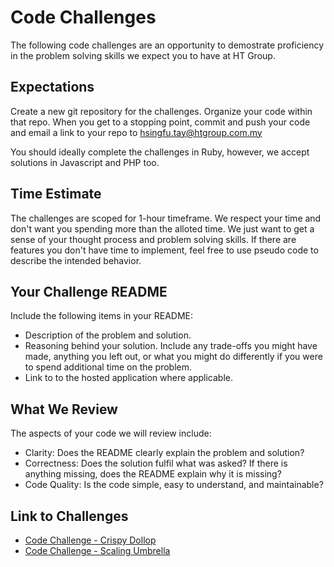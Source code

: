 # Code Challenges

The following code challenges are an opportunity to demostrate proficiency in the problem solving skills we expect you to have at HT Group.

## Expectations
Create a new git repository for the challenges. Organize your code within that repo. When you get to a stopping point, commit and push your code and email a link to your repo to <hsingfu.tay@htgroup.com.my>
 
You should ideally complete the challenges in Ruby, however, we accept solutions in Javascript and PHP too.

## Time Estimate
The challenges are scoped for 1-hour timeframe. We respect your time and don't want you spending more than the alloted time. We just want to get a sense of your thought process and problem solving skills. If there are features you don't have time to implement, feel free to use pseudo code to describe the intended behavior.

## Your Challenge README
Include the following items in your README:

* Description of the problem and solution.
* Reasoning behind your solution. Include any trade-offs you might have made, anything you left out, or what you might do differently if you were to spend additional time on the problem.
* Link to to the hosted application where applicable.

## What We Review
The aspects of your code we will review include:

* Clarity: Does the README clearly explain the problem and solution?
* Correctness: Does the solution fulfil what was asked? If there is anything missing, does the README explain why it is missing?
* Code Quality: Is the code simple, easy to understand, and maintainable?

## Link to Challenges
* [Code Challenge - Crispy Dollop](https://github.com/hftay-htg/crispy-dollop)
* [Code Challenge - Scaling Umbrella](https://github.com/hftay-htg/scaling-umbrella)
